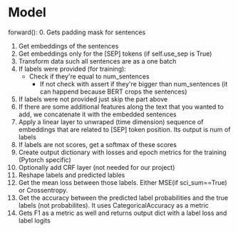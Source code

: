 # Model
forward():
0. Gets padding mask for sentences
1. Get embeddings of the sentences
2. Get embeddings only for the [SEP] tokens (if self.use_sep is True)
2. Transform data such all sentences are as a one batch
3. If labels were provided (for training):
    * Check if they're equal to num_sentences
        * If not check with assert if they're bigger than num_sentences (it can happend because BERT crops the sentences) 
4. If labels were not provided just skip the part above
5. If there are some additional features along the text that you wanted to add, we concatenate it with the embedded sentences
6. Apply a linear layer to unwraped (time dimension) sequence of embeddings that are related to [SEP] token position. Its output is num of labels
7. If labels are not scores, get a softmax of these scores
8. Create output dictionary with losses and epoch metrics for the training (Pytorch specific)
9. Optionally add CRF layer (not needed for our project)
10. Reshape labels and predicted lables
11. Get the mean loss between those labels. Either MSE(if sci_sum==True) or Crossentropy.
12. Get the accuracy between the predicted label probabilities and the true labels (not probabilites). It uses CategoricalAccuracy as a metric
13. Gets F1 as a metric as well and returns output dict with a label loss and label logits